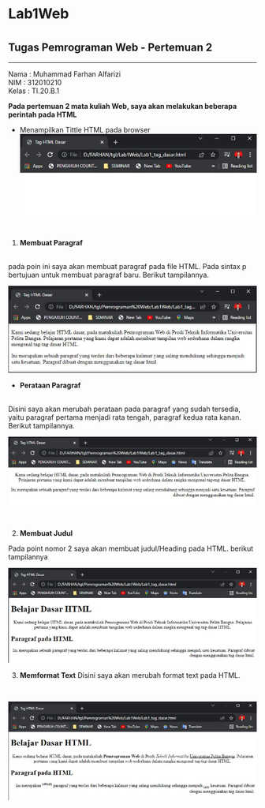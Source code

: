 # Lab1Web
#
## Tugas Pemrograman Web - Pertemuan 2

<hr>

Nama    : Muhammad Farhan Alfarizi<br>
NIM     : 312010210<br>
Kelas   : TI.20.B.1<br>


**Pada pertemuan 2 mata kuliah Web, saya akan melakukan beberapa perintah pada HTML**

- Menampilkan Tittle HTML pada browser <br>
![Gambar Title HTML Dasar](Screenshoot/TitleHTML.JPG)

<br>

1. **Membuat Paragraf**
<br>
pada poin ini saya akan membuat paragraf pada file HTML. Pada sintax p bertujuan untuk membuat paragraf baru. Berikut tampilannya.<br>

![Membuat Paragraf Baru](Screenshoot/paragraf%201.JPG)

- **Perataan Paragraf**
<br>
Disini saya akan merubah perataan pada paragraf yang sudah tersedia, yaitu paragraf pertama menjadi rata tengah, paragraf kedua rata kanan. Berikut tampilannya.

![Perataan Paragraf HTML](Screenshoot/Perataan-paragraf.JPG)

<br>

2. **Membuat Judul**

Pada point nomor 2 saya akan membuat judul/Heading pada HTML.
berikut tampilannya
<br>

![Membuat Judul](Screenshoot/judul.JPG)

3. **Memformat Text**
Disini saya akan merubah format text pada HTML.
<br>

![Memformat text](Screenshoot/formattext.JPG)

<br>

  